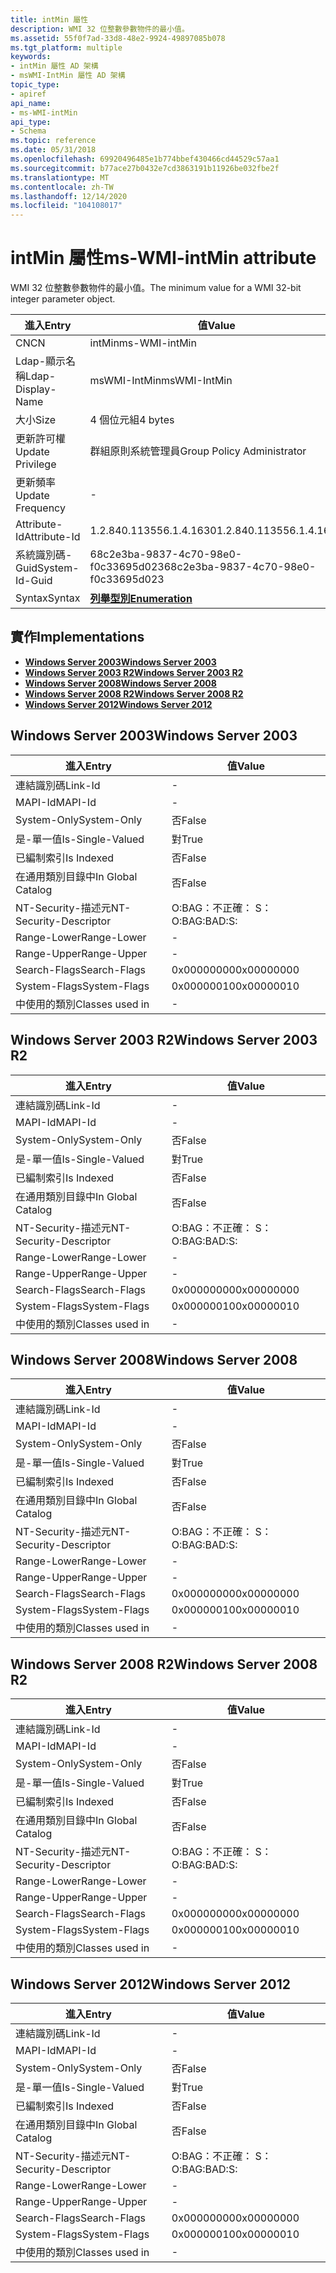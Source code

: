 ```yaml
---
title: intMin 屬性
description: WMI 32 位整數參數物件的最小值。
ms.assetid: 55f0f7ad-33d8-48e2-9924-49897085b078
ms.tgt_platform: multiple
keywords:
- intMin 屬性 AD 架構
- msWMI-IntMin 屬性 AD 架構
topic_type:
- apiref
api_name:
- ms-WMI-intMin
api_type:
- Schema
ms.topic: reference
ms.date: 05/31/2018
ms.openlocfilehash: 69920496485e1b774bbef430466cd44529c57aa1
ms.sourcegitcommit: b77ace27b0432e7cd3863191b11926be032fbe2f
ms.translationtype: MT
ms.contentlocale: zh-TW
ms.lasthandoff: 12/14/2020
ms.locfileid: "104108017"
---
```

# <a name="ms-wmi-intmin-attribute"></a><span data-ttu-id="f8fa3-105">intMin 屬性</span><span class="sxs-lookup"><span data-stu-id="f8fa3-105">ms-WMI-intMin attribute</span></span>

<span data-ttu-id="f8fa3-106">WMI 32 位整數參數物件的最小值。</span><span class="sxs-lookup"><span data-stu-id="f8fa3-106">The minimum value for a WMI 32-bit integer parameter object.</span></span>



| <span data-ttu-id="f8fa3-107">進入</span><span class="sxs-lookup"><span data-stu-id="f8fa3-107">Entry</span></span> | <span data-ttu-id="f8fa3-108">值</span><span class="sxs-lookup"><span data-stu-id="f8fa3-108">Value</span></span> |
|-------------------|--------------------------------------|
| <span data-ttu-id="f8fa3-109">CN</span><span class="sxs-lookup"><span data-stu-id="f8fa3-109">CN</span></span>                | <span data-ttu-id="f8fa3-110">intMin</span><span class="sxs-lookup"><span data-stu-id="f8fa3-110">ms-WMI-intMin</span></span>                        |
| <span data-ttu-id="f8fa3-111">Ldap-顯示名稱</span><span class="sxs-lookup"><span data-stu-id="f8fa3-111">Ldap-Display-Name</span></span> | <span data-ttu-id="f8fa3-112">msWMI-IntMin</span><span class="sxs-lookup"><span data-stu-id="f8fa3-112">msWMI-IntMin</span></span>                         |
| <span data-ttu-id="f8fa3-113">大小</span><span class="sxs-lookup"><span data-stu-id="f8fa3-113">Size</span></span>              | <span data-ttu-id="f8fa3-114">4 個位元組</span><span class="sxs-lookup"><span data-stu-id="f8fa3-114">4 bytes</span></span>                              |
| <span data-ttu-id="f8fa3-115">更新許可權</span><span class="sxs-lookup"><span data-stu-id="f8fa3-115">Update Privilege</span></span>  | <span data-ttu-id="f8fa3-116">群組原則系統管理員</span><span class="sxs-lookup"><span data-stu-id="f8fa3-116">Group Policy Administrator</span></span>           |
| <span data-ttu-id="f8fa3-117">更新頻率</span><span class="sxs-lookup"><span data-stu-id="f8fa3-117">Update Frequency</span></span>  | \-                                   |
| <span data-ttu-id="f8fa3-118">Attribute-Id</span><span class="sxs-lookup"><span data-stu-id="f8fa3-118">Attribute-Id</span></span>      | <span data-ttu-id="f8fa3-119">1.2.840.113556.1.4.1630</span><span class="sxs-lookup"><span data-stu-id="f8fa3-119">1.2.840.113556.1.4.1630</span></span>              |
| <span data-ttu-id="f8fa3-120">系統識別碼-Guid</span><span class="sxs-lookup"><span data-stu-id="f8fa3-120">System-Id-Guid</span></span>    | <span data-ttu-id="f8fa3-121">68c2e3ba-9837-4c70-98e0-f0c33695d023</span><span class="sxs-lookup"><span data-stu-id="f8fa3-121">68c2e3ba-9837-4c70-98e0-f0c33695d023</span></span> |
| <span data-ttu-id="f8fa3-122">Syntax</span><span class="sxs-lookup"><span data-stu-id="f8fa3-122">Syntax</span></span>            | [<span data-ttu-id="f8fa3-123">**列舉型別**</span><span class="sxs-lookup"><span data-stu-id="f8fa3-123">**Enumeration**</span></span>](s-enumeration.md) |



## <a name="implementations"></a><span data-ttu-id="f8fa3-124">實作</span><span class="sxs-lookup"><span data-stu-id="f8fa3-124">Implementations</span></span>

-   [<span data-ttu-id="f8fa3-125">**Windows Server 2003**</span><span class="sxs-lookup"><span data-stu-id="f8fa3-125">**Windows Server 2003**</span></span>](#windows-server-2003)
-   [<span data-ttu-id="f8fa3-126">**Windows Server 2003 R2**</span><span class="sxs-lookup"><span data-stu-id="f8fa3-126">**Windows Server 2003 R2**</span></span>](#windows-server-2003-r2)
-   [<span data-ttu-id="f8fa3-127">**Windows Server 2008**</span><span class="sxs-lookup"><span data-stu-id="f8fa3-127">**Windows Server 2008**</span></span>](#windows-server-2008)
-   [<span data-ttu-id="f8fa3-128">**Windows Server 2008 R2**</span><span class="sxs-lookup"><span data-stu-id="f8fa3-128">**Windows Server 2008 R2**</span></span>](#windows-server-2008-r2)
-   [<span data-ttu-id="f8fa3-129">**Windows Server 2012**</span><span class="sxs-lookup"><span data-stu-id="f8fa3-129">**Windows Server 2012**</span></span>](#windows-server-2012)

## <a name="windows-server-2003"></a><span data-ttu-id="f8fa3-130">Windows Server 2003</span><span class="sxs-lookup"><span data-stu-id="f8fa3-130">Windows Server 2003</span></span>



| <span data-ttu-id="f8fa3-131">進入</span><span class="sxs-lookup"><span data-stu-id="f8fa3-131">Entry</span></span> | <span data-ttu-id="f8fa3-132">值</span><span class="sxs-lookup"><span data-stu-id="f8fa3-132">Value</span></span> |
|------------------------|--------------|
| <span data-ttu-id="f8fa3-133">連結識別碼</span><span class="sxs-lookup"><span data-stu-id="f8fa3-133">Link-Id</span></span>                | \-           |
| <span data-ttu-id="f8fa3-134">MAPI-Id</span><span class="sxs-lookup"><span data-stu-id="f8fa3-134">MAPI-Id</span></span>                | \-           |
| <span data-ttu-id="f8fa3-135">System-Only</span><span class="sxs-lookup"><span data-stu-id="f8fa3-135">System-Only</span></span>            | <span data-ttu-id="f8fa3-136">否</span><span class="sxs-lookup"><span data-stu-id="f8fa3-136">False</span></span>        |
| <span data-ttu-id="f8fa3-137">是-單一值</span><span class="sxs-lookup"><span data-stu-id="f8fa3-137">Is-Single-Valued</span></span>       | <span data-ttu-id="f8fa3-138">對</span><span class="sxs-lookup"><span data-stu-id="f8fa3-138">True</span></span>         |
| <span data-ttu-id="f8fa3-139">已編制索引</span><span class="sxs-lookup"><span data-stu-id="f8fa3-139">Is Indexed</span></span>             | <span data-ttu-id="f8fa3-140">否</span><span class="sxs-lookup"><span data-stu-id="f8fa3-140">False</span></span>        |
| <span data-ttu-id="f8fa3-141">在通用類別目錄中</span><span class="sxs-lookup"><span data-stu-id="f8fa3-141">In Global Catalog</span></span>      | <span data-ttu-id="f8fa3-142">否</span><span class="sxs-lookup"><span data-stu-id="f8fa3-142">False</span></span>        |
| <span data-ttu-id="f8fa3-143">NT-Security-描述元</span><span class="sxs-lookup"><span data-stu-id="f8fa3-143">NT-Security-Descriptor</span></span> | <span data-ttu-id="f8fa3-144">O:BAG：不正確： S：</span><span class="sxs-lookup"><span data-stu-id="f8fa3-144">O:BAG:BAD:S:</span></span> |
| <span data-ttu-id="f8fa3-145">Range-Lower</span><span class="sxs-lookup"><span data-stu-id="f8fa3-145">Range-Lower</span></span>            | \-           |
| <span data-ttu-id="f8fa3-146">Range-Upper</span><span class="sxs-lookup"><span data-stu-id="f8fa3-146">Range-Upper</span></span>            | \-           |
| <span data-ttu-id="f8fa3-147">Search-Flags</span><span class="sxs-lookup"><span data-stu-id="f8fa3-147">Search-Flags</span></span>           | <span data-ttu-id="f8fa3-148">0x00000000</span><span class="sxs-lookup"><span data-stu-id="f8fa3-148">0x00000000</span></span>   |
| <span data-ttu-id="f8fa3-149">System-Flags</span><span class="sxs-lookup"><span data-stu-id="f8fa3-149">System-Flags</span></span>           | <span data-ttu-id="f8fa3-150">0x00000010</span><span class="sxs-lookup"><span data-stu-id="f8fa3-150">0x00000010</span></span>   |
| <span data-ttu-id="f8fa3-151">中使用的類別</span><span class="sxs-lookup"><span data-stu-id="f8fa3-151">Classes used in</span></span>        | \-           |



## <a name="windows-server-2003-r2"></a><span data-ttu-id="f8fa3-152">Windows Server 2003 R2</span><span class="sxs-lookup"><span data-stu-id="f8fa3-152">Windows Server 2003 R2</span></span>



| <span data-ttu-id="f8fa3-153">進入</span><span class="sxs-lookup"><span data-stu-id="f8fa3-153">Entry</span></span> | <span data-ttu-id="f8fa3-154">值</span><span class="sxs-lookup"><span data-stu-id="f8fa3-154">Value</span></span> |
|------------------------|--------------|
| <span data-ttu-id="f8fa3-155">連結識別碼</span><span class="sxs-lookup"><span data-stu-id="f8fa3-155">Link-Id</span></span>                | \-           |
| <span data-ttu-id="f8fa3-156">MAPI-Id</span><span class="sxs-lookup"><span data-stu-id="f8fa3-156">MAPI-Id</span></span>                | \-           |
| <span data-ttu-id="f8fa3-157">System-Only</span><span class="sxs-lookup"><span data-stu-id="f8fa3-157">System-Only</span></span>            | <span data-ttu-id="f8fa3-158">否</span><span class="sxs-lookup"><span data-stu-id="f8fa3-158">False</span></span>        |
| <span data-ttu-id="f8fa3-159">是-單一值</span><span class="sxs-lookup"><span data-stu-id="f8fa3-159">Is-Single-Valued</span></span>       | <span data-ttu-id="f8fa3-160">對</span><span class="sxs-lookup"><span data-stu-id="f8fa3-160">True</span></span>         |
| <span data-ttu-id="f8fa3-161">已編制索引</span><span class="sxs-lookup"><span data-stu-id="f8fa3-161">Is Indexed</span></span>             | <span data-ttu-id="f8fa3-162">否</span><span class="sxs-lookup"><span data-stu-id="f8fa3-162">False</span></span>        |
| <span data-ttu-id="f8fa3-163">在通用類別目錄中</span><span class="sxs-lookup"><span data-stu-id="f8fa3-163">In Global Catalog</span></span>      | <span data-ttu-id="f8fa3-164">否</span><span class="sxs-lookup"><span data-stu-id="f8fa3-164">False</span></span>        |
| <span data-ttu-id="f8fa3-165">NT-Security-描述元</span><span class="sxs-lookup"><span data-stu-id="f8fa3-165">NT-Security-Descriptor</span></span> | <span data-ttu-id="f8fa3-166">O:BAG：不正確： S：</span><span class="sxs-lookup"><span data-stu-id="f8fa3-166">O:BAG:BAD:S:</span></span> |
| <span data-ttu-id="f8fa3-167">Range-Lower</span><span class="sxs-lookup"><span data-stu-id="f8fa3-167">Range-Lower</span></span>            | \-           |
| <span data-ttu-id="f8fa3-168">Range-Upper</span><span class="sxs-lookup"><span data-stu-id="f8fa3-168">Range-Upper</span></span>            | \-           |
| <span data-ttu-id="f8fa3-169">Search-Flags</span><span class="sxs-lookup"><span data-stu-id="f8fa3-169">Search-Flags</span></span>           | <span data-ttu-id="f8fa3-170">0x00000000</span><span class="sxs-lookup"><span data-stu-id="f8fa3-170">0x00000000</span></span>   |
| <span data-ttu-id="f8fa3-171">System-Flags</span><span class="sxs-lookup"><span data-stu-id="f8fa3-171">System-Flags</span></span>           | <span data-ttu-id="f8fa3-172">0x00000010</span><span class="sxs-lookup"><span data-stu-id="f8fa3-172">0x00000010</span></span>   |
| <span data-ttu-id="f8fa3-173">中使用的類別</span><span class="sxs-lookup"><span data-stu-id="f8fa3-173">Classes used in</span></span>        | \-           |



## <a name="windows-server-2008"></a><span data-ttu-id="f8fa3-174">Windows Server 2008</span><span class="sxs-lookup"><span data-stu-id="f8fa3-174">Windows Server 2008</span></span>



| <span data-ttu-id="f8fa3-175">進入</span><span class="sxs-lookup"><span data-stu-id="f8fa3-175">Entry</span></span> | <span data-ttu-id="f8fa3-176">值</span><span class="sxs-lookup"><span data-stu-id="f8fa3-176">Value</span></span> |
|------------------------|--------------|
| <span data-ttu-id="f8fa3-177">連結識別碼</span><span class="sxs-lookup"><span data-stu-id="f8fa3-177">Link-Id</span></span>                | \-           |
| <span data-ttu-id="f8fa3-178">MAPI-Id</span><span class="sxs-lookup"><span data-stu-id="f8fa3-178">MAPI-Id</span></span>                | \-           |
| <span data-ttu-id="f8fa3-179">System-Only</span><span class="sxs-lookup"><span data-stu-id="f8fa3-179">System-Only</span></span>            | <span data-ttu-id="f8fa3-180">否</span><span class="sxs-lookup"><span data-stu-id="f8fa3-180">False</span></span>        |
| <span data-ttu-id="f8fa3-181">是-單一值</span><span class="sxs-lookup"><span data-stu-id="f8fa3-181">Is-Single-Valued</span></span>       | <span data-ttu-id="f8fa3-182">對</span><span class="sxs-lookup"><span data-stu-id="f8fa3-182">True</span></span>         |
| <span data-ttu-id="f8fa3-183">已編制索引</span><span class="sxs-lookup"><span data-stu-id="f8fa3-183">Is Indexed</span></span>             | <span data-ttu-id="f8fa3-184">否</span><span class="sxs-lookup"><span data-stu-id="f8fa3-184">False</span></span>        |
| <span data-ttu-id="f8fa3-185">在通用類別目錄中</span><span class="sxs-lookup"><span data-stu-id="f8fa3-185">In Global Catalog</span></span>      | <span data-ttu-id="f8fa3-186">否</span><span class="sxs-lookup"><span data-stu-id="f8fa3-186">False</span></span>        |
| <span data-ttu-id="f8fa3-187">NT-Security-描述元</span><span class="sxs-lookup"><span data-stu-id="f8fa3-187">NT-Security-Descriptor</span></span> | <span data-ttu-id="f8fa3-188">O:BAG：不正確： S：</span><span class="sxs-lookup"><span data-stu-id="f8fa3-188">O:BAG:BAD:S:</span></span> |
| <span data-ttu-id="f8fa3-189">Range-Lower</span><span class="sxs-lookup"><span data-stu-id="f8fa3-189">Range-Lower</span></span>            | \-           |
| <span data-ttu-id="f8fa3-190">Range-Upper</span><span class="sxs-lookup"><span data-stu-id="f8fa3-190">Range-Upper</span></span>            | \-           |
| <span data-ttu-id="f8fa3-191">Search-Flags</span><span class="sxs-lookup"><span data-stu-id="f8fa3-191">Search-Flags</span></span>           | <span data-ttu-id="f8fa3-192">0x00000000</span><span class="sxs-lookup"><span data-stu-id="f8fa3-192">0x00000000</span></span>   |
| <span data-ttu-id="f8fa3-193">System-Flags</span><span class="sxs-lookup"><span data-stu-id="f8fa3-193">System-Flags</span></span>           | <span data-ttu-id="f8fa3-194">0x00000010</span><span class="sxs-lookup"><span data-stu-id="f8fa3-194">0x00000010</span></span>   |
| <span data-ttu-id="f8fa3-195">中使用的類別</span><span class="sxs-lookup"><span data-stu-id="f8fa3-195">Classes used in</span></span>        | \-           |



## <a name="windows-server-2008-r2"></a><span data-ttu-id="f8fa3-196">Windows Server 2008 R2</span><span class="sxs-lookup"><span data-stu-id="f8fa3-196">Windows Server 2008 R2</span></span>



| <span data-ttu-id="f8fa3-197">進入</span><span class="sxs-lookup"><span data-stu-id="f8fa3-197">Entry</span></span> | <span data-ttu-id="f8fa3-198">值</span><span class="sxs-lookup"><span data-stu-id="f8fa3-198">Value</span></span> |
|------------------------|--------------|
| <span data-ttu-id="f8fa3-199">連結識別碼</span><span class="sxs-lookup"><span data-stu-id="f8fa3-199">Link-Id</span></span>                | \-           |
| <span data-ttu-id="f8fa3-200">MAPI-Id</span><span class="sxs-lookup"><span data-stu-id="f8fa3-200">MAPI-Id</span></span>                | \-           |
| <span data-ttu-id="f8fa3-201">System-Only</span><span class="sxs-lookup"><span data-stu-id="f8fa3-201">System-Only</span></span>            | <span data-ttu-id="f8fa3-202">否</span><span class="sxs-lookup"><span data-stu-id="f8fa3-202">False</span></span>        |
| <span data-ttu-id="f8fa3-203">是-單一值</span><span class="sxs-lookup"><span data-stu-id="f8fa3-203">Is-Single-Valued</span></span>       | <span data-ttu-id="f8fa3-204">對</span><span class="sxs-lookup"><span data-stu-id="f8fa3-204">True</span></span>         |
| <span data-ttu-id="f8fa3-205">已編制索引</span><span class="sxs-lookup"><span data-stu-id="f8fa3-205">Is Indexed</span></span>             | <span data-ttu-id="f8fa3-206">否</span><span class="sxs-lookup"><span data-stu-id="f8fa3-206">False</span></span>        |
| <span data-ttu-id="f8fa3-207">在通用類別目錄中</span><span class="sxs-lookup"><span data-stu-id="f8fa3-207">In Global Catalog</span></span>      | <span data-ttu-id="f8fa3-208">否</span><span class="sxs-lookup"><span data-stu-id="f8fa3-208">False</span></span>        |
| <span data-ttu-id="f8fa3-209">NT-Security-描述元</span><span class="sxs-lookup"><span data-stu-id="f8fa3-209">NT-Security-Descriptor</span></span> | <span data-ttu-id="f8fa3-210">O:BAG：不正確： S：</span><span class="sxs-lookup"><span data-stu-id="f8fa3-210">O:BAG:BAD:S:</span></span> |
| <span data-ttu-id="f8fa3-211">Range-Lower</span><span class="sxs-lookup"><span data-stu-id="f8fa3-211">Range-Lower</span></span>            | \-           |
| <span data-ttu-id="f8fa3-212">Range-Upper</span><span class="sxs-lookup"><span data-stu-id="f8fa3-212">Range-Upper</span></span>            | \-           |
| <span data-ttu-id="f8fa3-213">Search-Flags</span><span class="sxs-lookup"><span data-stu-id="f8fa3-213">Search-Flags</span></span>           | <span data-ttu-id="f8fa3-214">0x00000000</span><span class="sxs-lookup"><span data-stu-id="f8fa3-214">0x00000000</span></span>   |
| <span data-ttu-id="f8fa3-215">System-Flags</span><span class="sxs-lookup"><span data-stu-id="f8fa3-215">System-Flags</span></span>           | <span data-ttu-id="f8fa3-216">0x00000010</span><span class="sxs-lookup"><span data-stu-id="f8fa3-216">0x00000010</span></span>   |
| <span data-ttu-id="f8fa3-217">中使用的類別</span><span class="sxs-lookup"><span data-stu-id="f8fa3-217">Classes used in</span></span>        | \-           |



## <a name="windows-server-2012"></a><span data-ttu-id="f8fa3-218">Windows Server 2012</span><span class="sxs-lookup"><span data-stu-id="f8fa3-218">Windows Server 2012</span></span>



| <span data-ttu-id="f8fa3-219">進入</span><span class="sxs-lookup"><span data-stu-id="f8fa3-219">Entry</span></span> | <span data-ttu-id="f8fa3-220">值</span><span class="sxs-lookup"><span data-stu-id="f8fa3-220">Value</span></span> |
|------------------------|--------------|
| <span data-ttu-id="f8fa3-221">連結識別碼</span><span class="sxs-lookup"><span data-stu-id="f8fa3-221">Link-Id</span></span>                | \-           |
| <span data-ttu-id="f8fa3-222">MAPI-Id</span><span class="sxs-lookup"><span data-stu-id="f8fa3-222">MAPI-Id</span></span>                | \-           |
| <span data-ttu-id="f8fa3-223">System-Only</span><span class="sxs-lookup"><span data-stu-id="f8fa3-223">System-Only</span></span>            | <span data-ttu-id="f8fa3-224">否</span><span class="sxs-lookup"><span data-stu-id="f8fa3-224">False</span></span>        |
| <span data-ttu-id="f8fa3-225">是-單一值</span><span class="sxs-lookup"><span data-stu-id="f8fa3-225">Is-Single-Valued</span></span>       | <span data-ttu-id="f8fa3-226">對</span><span class="sxs-lookup"><span data-stu-id="f8fa3-226">True</span></span>         |
| <span data-ttu-id="f8fa3-227">已編制索引</span><span class="sxs-lookup"><span data-stu-id="f8fa3-227">Is Indexed</span></span>             | <span data-ttu-id="f8fa3-228">否</span><span class="sxs-lookup"><span data-stu-id="f8fa3-228">False</span></span>        |
| <span data-ttu-id="f8fa3-229">在通用類別目錄中</span><span class="sxs-lookup"><span data-stu-id="f8fa3-229">In Global Catalog</span></span>      | <span data-ttu-id="f8fa3-230">否</span><span class="sxs-lookup"><span data-stu-id="f8fa3-230">False</span></span>        |
| <span data-ttu-id="f8fa3-231">NT-Security-描述元</span><span class="sxs-lookup"><span data-stu-id="f8fa3-231">NT-Security-Descriptor</span></span> | <span data-ttu-id="f8fa3-232">O:BAG：不正確： S：</span><span class="sxs-lookup"><span data-stu-id="f8fa3-232">O:BAG:BAD:S:</span></span> |
| <span data-ttu-id="f8fa3-233">Range-Lower</span><span class="sxs-lookup"><span data-stu-id="f8fa3-233">Range-Lower</span></span>            | \-           |
| <span data-ttu-id="f8fa3-234">Range-Upper</span><span class="sxs-lookup"><span data-stu-id="f8fa3-234">Range-Upper</span></span>            | \-           |
| <span data-ttu-id="f8fa3-235">Search-Flags</span><span class="sxs-lookup"><span data-stu-id="f8fa3-235">Search-Flags</span></span>           | <span data-ttu-id="f8fa3-236">0x00000000</span><span class="sxs-lookup"><span data-stu-id="f8fa3-236">0x00000000</span></span>   |
| <span data-ttu-id="f8fa3-237">System-Flags</span><span class="sxs-lookup"><span data-stu-id="f8fa3-237">System-Flags</span></span>           | <span data-ttu-id="f8fa3-238">0x00000010</span><span class="sxs-lookup"><span data-stu-id="f8fa3-238">0x00000010</span></span>   |
| <span data-ttu-id="f8fa3-239">中使用的類別</span><span class="sxs-lookup"><span data-stu-id="f8fa3-239">Classes used in</span></span>        | \-           |



 

 




